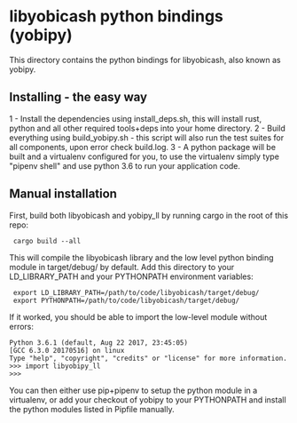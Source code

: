 # libyobicash python bindings (yobipy)

This directory contains the python bindings for libyobicash, also known as yobipy.

## Installing - the easy way

 1 - Install the dependencies using install_deps.sh, this will install rust, python and all other required tools+deps into your home directory.
 2 - Build everything using build_yobipy.sh - this script will also run the test suites for all components, upon error check build.log.
 3 - A python package will be built and a virtualenv configured for you, to use the virtualenv simply type "pipenv shell" and use python 3.6 to run your application code.

## Manual installation

First, build both libyobicash and yobipy_ll by running cargo in the root of this repo:

```
 cargo build --all
```

This will compile the libyobicash library and the low level python binding module in target/debug/ by default.
Add this directory to your LD_LIBRARY_PATH and your PYTHONPATH environment variables:

```
 export LD_LIBRARY_PATH=/path/to/code/libyobicash/target/debug/
 export PYTHONPATH=/path/to/code/libyobicash/target/debug/
```

If it worked, you should be able to import the low-level module without errors:
```
Python 3.6.1 (default, Aug 22 2017, 23:45:05) 
[GCC 6.3.0 20170516] on linux
Type "help", "copyright", "credits" or "license" for more information.
>>> import libyobipy_ll
>>> 
```

You can then either use pip+pipenv to setup the python module in a virtualenv, or add your checkout of yobipy to your PYTHONPATH and install the
python modules listed in Pipfile manually.
